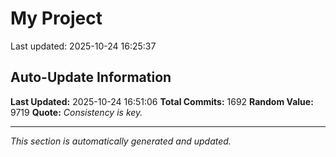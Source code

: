 # My Project


Last updated: 2025-10-24 16:25:37



































































































































































































































































































































































































































































































































































































































































































































































































































































































































































































































































































































































































































































































































































































































































































































































































































































































































































































































































































































































































































































































































































## Auto-Update Information

**Last Updated:** 2025-10-24 16:51:06
**Total Commits:** 1692
**Random Value:** 9719
**Quote:** _Consistency is key._

---
_This section is automatically generated and updated._